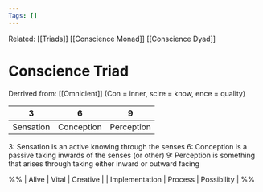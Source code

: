 ```yaml
---
Tags: []
---
```

Related: [[Triads]] [[Conscience Monad]] [[Conscience Dyad]]
# Conscience Triad
Derrived from: [[Omnicient]]
(Con = inner, scire = know, ence = quality)

| 3 | 6 | 9 |
|---|---|---|
| Sensation | Conception | Perception | 

3: Sensation is an active knowing through the senses
6: Conception is a passive taking inwards of the senses (or other)
9: Perception is something that arises through taking either inward or outward facing


%%
| Alive | Vital | Creative |
| Implementation | Process | Possibility |
%%